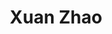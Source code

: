 ---
layout: home
title: Xuan Zhao
titleTemplate: 找测试工作的简历 | Portfolio for FrontEnd
hero:
  name: 找工作 | 前端转测试
  text: 技术栈：Vue + TS + GraphQl
  tagline: 赵旋的简历
  actions:
   - theme: brand
     text: 看项目
     link: /project/1
   - theme: alt
     text: github
     link: https://github.com/0xbul1

features:
- icon: 👨‍🎓
  title: 学历：全日制本科，学信网可查
  details: 教育经历：<br>2015.9 - 2019.7：<a style='color:#42b883' target="_blank" href="https://www.wxc.edu.cn/">皖西学院</a><br><br><br>Tips:<br><span style='color:red;font-size:12px' >本人保证与您的一切沟通，均有据可查，愿意承担任何因欺诈造成的后果与法律责任！</span>
- icon: 🛠️
  title: 状态：已离职
  details: 工作经历：<br>2018.7 - 2020.4：<a style='color:#42b883' target="_blank" href="http://www.yuanmaokj.com/">安徽罗阁科技有限公司</a><br>2020.6 - 2022-9：<a style='color:#42b883' target="_blank" href="https://fantaiai.com/">上海钒钛智能科技有限公司</a>
- icon: ⚡️
  title: 项目：详细请点击看项目
  details: 项目经历：<br>2018.7 - 2020.4：实习<br>2020.6 - 2022.9：<br><a style='color:#42b883' href="/project/1">1、活力钱包</a><br><a style='color:#42b883' href="/project/2">2、企业微信应用后台</a><br><a style='color:#42b883' href="/project/3">3、慢牛助手/财富雷达</a><br><a style='color:#42b883' href="/project/4">4、早报编辑器</a><br><br><a style='color:#42b883' href="/start">下载纸质简历</a><br>支持电话面试，现场面试
- icon: ✌️
  title: 联系：您可通过以下方式
  details: 电话：<a style='color:#42b883' target="_blank" href="tel:13020201060">130-****-1060</a><br><br>Email：<a style='color:#42b883' target="_blank" href="mailto:xuanzhao@88.com">xuanzhao@88.com</a>
---